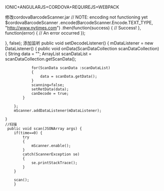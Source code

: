 IONIC+ANGULARJS+CORDOVA+REQUIREJS+WEBPACK


修改cordovaBarcodeScanner.jar
// NOTE: encoding not functioning yet
    $cordovaBarcodeScanner
      .encode(BarcodeScanner.Encode.TEXT_TYPE, "http://www.nytimes.com")
      .then(function(success) {
        // Success!
      }, function(error) {
        // An error occurred
      });

  }, false);
  添加监听
 	public void setDecodeListener()
	{
		mDataListener =  new DataListener()
		{
			public void onData(ScanDataCollection scanDataCollection)
			{
				String data = "";
				ArrayList<ScanData> scanDataList = scanDataCollection.getScanData();

				for(ScanData scanData :scanDataList)
				{
					data = scanData.getData();
				}
			    scanning=false;
			    setRetData(data);
				canDecode = true;
			}
			
		};
		mScanner.addDataListener(mDataListener);
		 
	}
	//扫描
	 public void scan(JSONArray args) {
		if(time==0) {
			try
			{
				mScanner.enable();
			}
			catch(ScannerException se)
			{
				se.printStackTrace();
			}
		}
		
    	scan();
		}